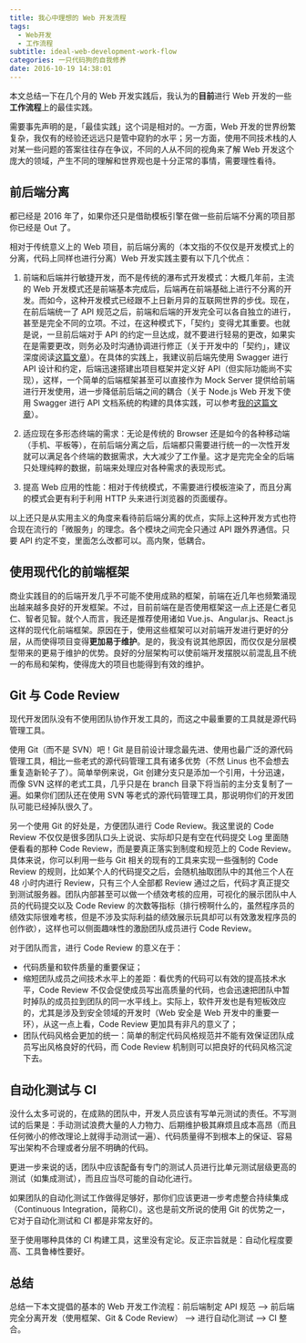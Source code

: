 ```yaml
---
title: 我心中理想的 Web 开发流程
tags:
  - Web开发
  - 工作流程
subtitle: ideal-web-development-work-flow
categories: 一只代码狗的自我修养
date: 2016-10-19 14:38:01
---
```


本文总结一下在几个月的 Web 开发实践后，我认为的**目前**进行 Web 开发的一些**工作流程**上的最佳实践。

需要事先声明的是，「最佳实践」这个词是相对的。一方面，Web 开发的世界纷繁复杂，我仅有的经验还远远只是管中窥豹的水平；另一方面，使用不同技术栈的人对某一些问题的答案往往存在争议，不同的人从不同的视角来了解 Web 开发这个庞大的领域，产生不同的理解和世界观也是十分正常的事情，需要理性看待。

<!-- more -->

## 前后端分离

都已经是 2016 年了，如果你还只是借助模板引擎在做一些前后端不分离的项目那你已经是 Out 了。

相对于传统意义上的 Web 项目，前后端分离的（本文指的不仅仅是开发模式上的分离，代码上同样也进行分离）Web 开发实践主要有以下几个优点：

1. 前端和后端并行敏捷开发，而不是传统的瀑布式开发模式：大概几年前，主流的 Web 开发模式还是前端基本完成后，后端再在前端基础上进行不分离的开发。而如今，这种开发模式已经跟不上日新月异的互联网世界的步伐。现在，在前后端统一了 API 规范之后，前端和后端的开发完全可以各自独立的进行，甚至是完全不同的立项。不过，在这种模式下，「契约」变得尤其重要。也就是说，一旦前后端对于 API 的约定一旦达成，就不要进行轻易的更改，如果实在是需要更改，则务必及时沟通协调进行修正（关于开发中的「契约」，建议深度阅读[这篇文章](http://mp.weixin.qq.com/s?__biz=MzA3NDM0ODQwMw==&mid=402114651&idx=1&sn=a7b891f532e29b73afd83f17ae071023)）。在具体的实践上，我建议前后端先使用 Swagger 进行 API 设计和约定，后端迅速搭建出项目框架并定义好 API（但实际功能尚不实现），这样，一个简单的后端框架甚至可以直接作为 Mock Server 提供给前端进行开发使用，进一步降低前后端之间的耦合（关于 Node.js Web 开发下使用 Swagger 进行 API 文档系统的构建的具体实践，可以参考[我的这篇文章](http://maples7.com/2016/09/06/build-doc-system-of-express-api-server-with-swagger/)）。

2. 适应现在多形态终端的需求：无论是传统的 Browser 还是如今的各种移动端（手机、平板等），在前后端分离之后，后端都只需要进行统一的一次性开发就可以满足各个终端的数据需求，大大减少了工作量。这才是完完全全的后端只处理纯粹的数据，前端来处理应对各种需求的表现形式。

3. 提高 Web 应用的性能：相对于传统模式，不需要进行模板渲染了，而且分离的模式会更有利于利用 HTTP 头来进行浏览器的页面缓存。

以上还只是从实用主义的角度来看待前后端分离的优点，实际上这种开发方式也符合现在流行的「微服务」的理念。各个模块之间完全只通过 API 跟外界通信。只要 API 约定不变，里面怎么改都可以。高内聚，低耦合。

## 使用现代化的前端框架

商业实践目的的后端开发几乎不可能不使用成熟的框架，前端在近几年也频繁涌现出越来越多良好的开发框架。不过，目前前端在是否使用框架这一点上还是仁者见仁、智者见智。就个人而言，我还是推荐使用诸如 Vue.js、Angular.js、React.js 这样的现代化前端框架。原因在于，使用这些框架可以对前端开发进行更好的分层，从而使得项目变得**更加易于维护**。是的，我没有说其他原因，而仅仅是分层模型带来的更易于维护的优势。良好的分层架构可以使前端开发摆脱以前混乱且不统一的布局和架构，使得庞大的项目也能得到有效的维护。

## Git 与 Code Review

现代开发团队没有不使用团队协作开发工具的，而这之中最重要的工具就是源代码管理工具。

使用 Git（而不是 SVN）吧！Git 是目前设计理念最先进、使用也最广泛的源代码管理工具，相比一些老式的源代码管理工具有诸多优势（不然 Linus 也不会想去重复造新轮子了）。简单举例来说，Git 创建分支只是添加一个引用，十分迅速，而像 SVN 这样的老式工具，几乎只是在 branch 目录下将当前的主分支复制了一遍。如果你们团队还在使用 SVN 等老式的源代码管理工具，那说明你们的开发团队可能已经掉队很久了。

另一个使用 Git 的好处是，方便团队进行 Code Review。我这里说的 Code Review 不仅仅是很多团队口头上说说、实际却只是有空在代码提交 Log 里面随便看看的那种 Code Review，而是要真正落实到制度和规范上的 Code Review。具体来说，你可以利用一些与 Git 相关的现有的工具来实现一些强制的 Code Review 的规则，比如某个人的代码提交之后，会随机抽取团队中的其他三个人在 48 小时内进行 Review，只有三个人全部都 Review 通过之后，代码才真正提交到测试服务器。团队内部甚至可以做一个绩效考核的应用，可视化的展示团队中人员的代码提交以及 Code Review 的次数等指标（排行榜啊什么的，虽然程序员的绩效实际很难考核，但是不涉及实际利益的绩效展示玩具却可以有效激发程序员的创作欲），这样也可以侧面趣味性的激励团队成员进行 Code Review。

对于团队而言，进行 Code Review 的意义在于：
- 代码质量和软件质量的重要保证；
- 缩短团队成员之间技术水平上的差距：看优秀的代码可以有效的提高技术水平，Code Review 不仅会促使成员写出高质量的代码，也会迅速把团队中暂时掉队的成员拉到团队的同一水平线上。实际上，软件开发也是有短板效应的，尤其是涉及到安全领域的开发时（Web 安全是 Web 开发中的重要一环），从这一点上看，Code Review 更加具有非凡的意义了；
- 团队代码风格会更加的统一：简单的制定代码风格规范并不能有效保证团队成员写出风格良好的代码，而 Code Review 机制则可以把良好的代码风格沉淀下去。

## 自动化测试与 CI

没什么太多可说的，在成熟的团队中，开发人员应该有写单元测试的责任。不写测试的后果是：手动测试浪费大量的人力物力、后期维护极其麻烦且成本高昂（而且任何微小的修改理论上就得手动测试一遍）、代码质量得不到根本上的保证、容易写出架构不合理或者分层不明确的代码。

更进一步来说的话，团队中应该配备有专门的测试人员进行比单元测试层级更高的测试（如集成测试），而且应当尽可能的自动化进行。

如果团队的自动化测试工作做得足够好，那你们应该更进一步考虑整合持续集成（Continuous Integration，简称CI）。这也是前文所说的使用 Git 的优势之一，它对于自动化测试和 CI 都是非常友好的。

至于使用哪种具体的 CI 构建工具，这里没有定论。反正宗旨就是：自动化程度要高、工具鲁棒性要好。

## 总结

总结一下本文提倡的基本的 Web 开发工作流程：前后端制定 API 规范 --> 前后端完全分离开发（使用框架、Git & Code Review） --> 进行自动化测试 --> CI 整合。
 